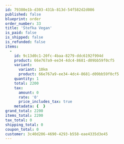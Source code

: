 ```yaml
---
id: 79380e1b-d303-431b-813d-54f582d2d086
published: false
blueprint: order
order_number: 33
title: 'Štefka Vegan'
is_paid: false
is_shipped: false
is_refunded: false
items:
  -
    id: 9c13d0c1-20fc-4baa-8279-ddc6192f994d
    product: 66e767a9-ee34-4dc4-8681-d09bb59f0cf5
    variant:
      variant: 10km
      product: 66e767a9-ee34-4dc4-8681-d09bb59f0cf5
    quantity: 1
    total: 2200
    tax:
      amount: 0
      rate: '0'
      price_includes_tax: true
    metadata: {  }
grand_total: 2200
items_total: 2200
tax_total: 0
shipping_total: 0
coupon_total: 0
customer: 3c40d206-4690-4293-b558-eae4335d3e45
---
```

